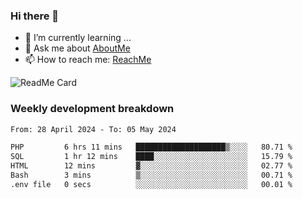 ### Hi there 👋

- 🌱 I’m currently learning ...
- 💬 Ask me about [AboutMe](https://www.itzcy.com/about)
- 📫 How to reach me: [ReachMe](https://www.itzcy.com/about)

![ReadMe Card](https://github-readme-stats-ten-gilt.vercel.app/api?username=SuperChenYun&show_icons=true&title_color=fff&icon_color=79ff97&text_color=9f9f9f&bg_color=151515&hide_border=true)

### Weekly development breakdown
<!--START_SECTION:waka-->

```txt
From: 28 April 2024 - To: 05 May 2024

PHP         6 hrs 11 mins   ████████████████████▒░░░░   80.71 %
SQL         1 hr 12 mins    ████░░░░░░░░░░░░░░░░░░░░░   15.79 %
HTML        12 mins         ▓░░░░░░░░░░░░░░░░░░░░░░░░   02.77 %
Bash        3 mins          ▒░░░░░░░░░░░░░░░░░░░░░░░░   00.71 %
.env file   0 secs          ░░░░░░░░░░░░░░░░░░░░░░░░░   00.01 %
```

<!--END_SECTION:waka-->
